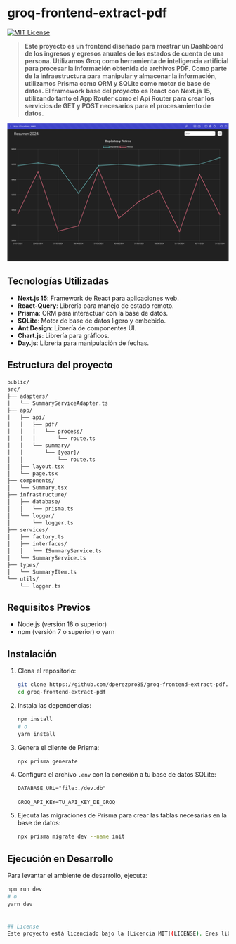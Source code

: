 # groq-frontend-extract-pdf

[![MIT License](https://img.shields.io/badge/License-MIT-green.svg)](LICENSE)  

>**Este proyecto es un frontend diseñado para mostrar un Dashboard de los ingresos y egresos anuales de los estados de cuenta de una persona.
Utilizamos Groq como herramienta de inteligencia artificial para procesar la información obtenida de archivos PDF.
Como parte de la infraestructura para manipular y almacenar la información, utilizamos Prisma como ORM y SQLite como motor de base de datos. El framework base del proyecto es React con Next.js 15, utilizando tanto el App Router como el Api Router para crear los servicios de GET y POST necesarios para el procesamiento de datos.**

![Demo](public/demo.png)

## Tecnologías Utilizadas

- **Next.js 15**: Framework de React para aplicaciones web.
- **React-Query**: Librería para manejo de estado remoto.
- **Prisma**: ORM para interactuar con la base de datos.
- **SQLite**: Motor de base de datos ligero y embebido.
- **Ant Design**: Librería de componentes UI.
- **Chart.js**: Librería para gráficos.
- **Day.js**: Librería para manipulación de fechas.

## Estructura del proyecto

```
public/                
src/
├── adapters/
│   └── SummaryServiceAdapter.ts
├── app/
│   ├── api/
│   │   ├── pdf/
│   │   │   └── process/
│   │   │       └── route.ts
│   │   └── summary/
│   │       └── [year]/
│   │           └── route.ts
│   ├── layout.tsx
│   └── page.tsx
├── components/
│   └── Summary.tsx
├── infrastructure/
│   ├── database/
│   │   └── prisma.ts
│   └── logger/
│       └── logger.ts
├── services/
│   ├── factory.ts
│   ├── interfaces/
│   │   └── ISummaryService.ts
│   └── SummaryService.ts
├── types/
│   └── SummaryItem.ts
└── utils/
    └── logger.ts
```


## Requisitos Previos

- Node.js (versión 18 o superior)
- npm (versión 7 o superior) o yarn

## Instalación

1. Clona el repositorio:

    ```sh
    git clone https://github.com/dperezpro85/groq-frontend-extract-pdf.git
    cd groq-frontend-extract-pdf
    ```

2. Instala las dependencias:

    ```sh
    npm install
    # o
    yarn install
    ```

3. Genera el cliente de Prisma:

    ```sh
    npx prisma generate
    ```

4. Configura el archivo `.env` con la conexión a tu base de datos SQLite:

    ```env
    DATABASE_URL="file:./dev.db"

    GROQ_API_KEY=TU_API_KEY_DE_GROQ
    ```

5. Ejecuta las migraciones de Prisma para crear las tablas necesarias en la base de datos:

    ```sh
    npx prisma migrate dev --name init
    ```

## Ejecución en Desarrollo

Para levantar el ambiente de desarrollo, ejecuta:

```sh
npm run dev
# o
yarn dev


## License
Este proyecto está licenciado bajo la [Licencia MIT](LICENSE). Eres libre de usar y modificar este código para tus propios propósitos.  
